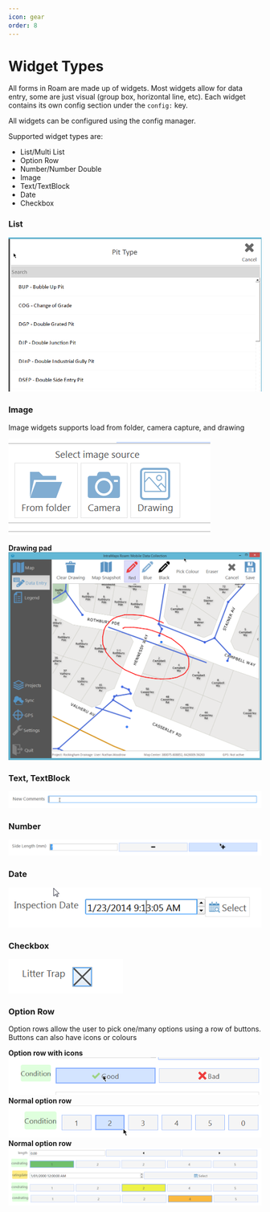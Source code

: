 ```yaml
---
icon: gear
order: 8
---
```


# Widget Types

All forms in Roam are made up of widgets. Most widgets allow for data entry, some are just visual (group box, horizontal line, etc).   Each widget contains its own config section under the `config:` key. 

All widgets can be configured using the config manager. 

Supported widget types are:

 - List/Multi List
 - Option Row
 - Number/Number Double
 - Image
 - Text/TextBlock
 - Date
 - Checkbox

### List
![list](../images/list.png)

### Image
Image widgets supports load from folder, camera capture, and drawing

![image](../images/photo.png)

**Drawing pad** 
![image](../images/drawingpad.png)

### Text, TextBlock
![date](../images/textwidget.png)

### Number
![number](../images/stepper.png)

### Date
![date](../images/date.png)

### Checkbox
![date](../images/checkbox.png)

### Option Row
Option rows allow the user to pick one/many options using a row of buttons. Buttons can also have icons or colours

**Option row with icons**
![optionrow](../images/optionrow.png)
**Normal option row**
![optionrow](../images/optionrow2.png)
**Normal option row**
![optionrow](../images/optionrow3.png)


